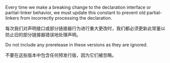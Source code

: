 Every time we make a breaking change to the declaration interface or partial-linker behavior, we
must update this constant to prevent old partial-linkers from incorrectly processing the
declaration.

每次我们对声明接口或部分链接器行为进行重大更改时，我们都必须更新此常量以防止旧的部分链接器错误地处理声明。

Do not include any prerelease in these versions as they are ignored.

不要在这些版本中包含任何预发行版，因为它们被忽略。